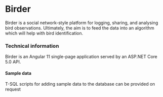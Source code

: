 # Birder
Birder is a social network-style platform for logging, sharing, and analysing bird observations. Ultimately, the aim is to feed the data into an algorithm which will help with bird identification. 


### Technical information

Birder is an Angular 11 single-page application served by an ASP.NET Core 5.0 API.

#### Sample data

T-SQL scripts for adding sample data to the database can be provided on request
